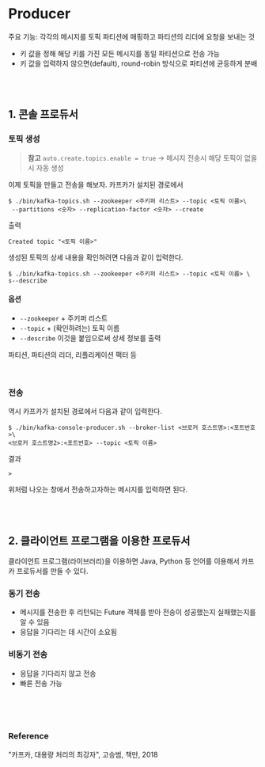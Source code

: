 # Producer

주요 기능: 각각의 메시지를 토픽 파티션에 매핑하고 파티션의 리더에 요청을 보내는 것
* 키 값을 정해 해당 키를 가진 모든 메시지를 동일 파티션으로 전송 가능
* 키 값을 입력하지 않으면(default), round-robin 방식으로 파티션에 균등하게 분배

<br><br>

## 1. 콘솔 프로듀서
### 토픽 생성
> **참고**
>  `auto.create.topics.enable = true` → 메시지 전송시 해당 토픽이 없을 시 자동 생성

이제 토픽을 만들고 전송을 해보자.
카프카가 설치된 경로에서
```
$ ./bin/kafka-topics.sh --zookeeper <주키퍼 리스트> --topic <토픽 이름>\
 --partitions <숫자> --replication-factor <숫자> --create
```
출력
```
Created topic "<토픽 이름>"
```

생성된 토픽의 상세 내용을 확인하려면 다음과 같이 입력한다.
```
$ ./bin/kafka-topics.sh --zookeeper <주키퍼 리스트> --topic <토픽 이름> \
s--describe
```
#### 옵션
* `--zookeeper`  + 주키퍼 리스트
* `--topic`  + (확인하려는) 토픽 이름
* `--describe` 이것을 붙임으로써 상세 정보를 출력

 파티션, 파티션의 리더, 리플리케이션 팩터 등

<br>


### 전송
역시 카프카가 설치된 경로에서 다음과 같이 입력한다.
```
$ ./bin/kafka-console-producer.sh --broker-list <브로커 호스트명>:<포트번호>\ 
<브로커 호스트명2>:<포트번호> --topic <토픽 이름>
```
결과
```
>
```
위처럼 나오는 창에서 전송하고자하는 메시지를 입력하면 된다.

<br><br>

## 2. 클라이언트 프로그램을 이용한 프로듀서
클라이언트 프로그램(라이브러리)을 이용하면 Java, Python 등 언어를 이용해서 카프카 프로듀서를 만들 수 있다.

### 동기 전송
* 메시지를 전송한 후 리턴되는 Future 객체를 받아 전송이 성공했는지 실패했는지를 알 수 있음
* 응답을 기다리는 데 시간이 소요됨

### 비동기 전송
* 응답을 기다리지 않고 전송
* 빠른 전송 가능


<br><br><br>

### Reference
"카프카, 대용량 처리의 최강자", 고승범, 책만, 2018
